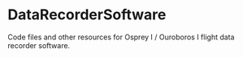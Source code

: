 # DataRecorderSoftware
Code files and other resources for Osprey I / Ouroboros I flight data recorder software.
